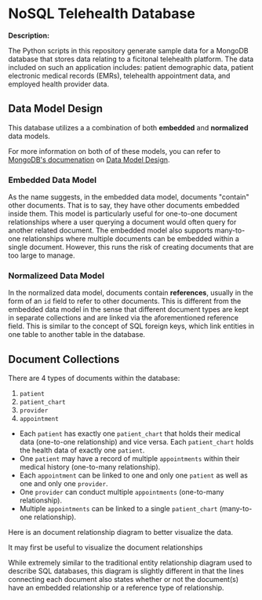 # NoSQL Telehealth Database

**Description:**

The Python scripts in this repository generate sample data for a MongoDB database that stores data relating to a ficitonal telehealth platform. The data included on such an application includes: patient demographic data, patient electronic medical records (EMRs), telehealth appointment data, and employed health provider data.

## Data Model Design

This database utilizes a a combination of both **embedded** and **normalized** data models. 

For more information on both of of these models, you can refer to [MongoDB's documenation](https://www.mongodb.com/docs/) on [Data Model Design](https://www.mongodb.com/docs/manual/core/data-model-design/#embedded-data-models).

### Embedded Data Model

As the name suggests, in the embedded data model, documents "contain" other documents. That is to say, they have other documents embedded inside them. This model is particularly useful for one-to-one document relationships where a user querying a document would often query for another related document. The embedded model also supports many-to-one relationships where multiple documents can be embedded within a single document. However, this runs the risk of creating documents that are too large to manage.

### Normalizeed Data Model

In the normalized data model, documents contain **references**, usually in the form of an `id` field to refer to other documents. This is different from the embedded data model in the sense that different document types are kept in separate collections and are linked via the aforementioned reference field. This is similar to the concept of SQL foreign keys, which link entities in one table to another table in the database.

## Document Collections

There are 4 types of documents within the database:

1. `patient`
2. `patient_chart`
3. `provider`
4. `appointment`

* Each `patient` has exactly one `patient_chart` that holds their medical data (one-to-one relationship) and vice versa. Each `patient_chart` holds the health data of exactly one `patient`.
* One `patient` may have a record of multiple `appointments` within their medical history (one-to-many relationship).
* Each `appointment` can be linked to one and only one `patient` as well as one and only one `provider`.
* One `provider` can conduct multiple `appointments` (one-to-many relationship).
* Multiple `appointments` can be linked to a single `patient_chart` (many-to-one relationship).

Here is an document relationship diagram to better visualize the data. 

It may first be useful to visualize the document relationships

While extremely similar to the traditional entity relationship diagram used to describe SQL databases, this diagram is slightly different in that the lines connecting each document also states whether or not the document(s) have an embedded relationship or a reference type of relationship.



